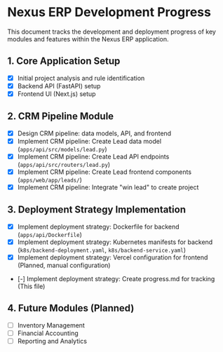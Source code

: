 # Nexus ERP Development Progress

This document tracks the development and deployment progress of key modules and features within the Nexus ERP application.

## 1. Core Application Setup
*   [x] Initial project analysis and rule identification
*   [x] Backend API (FastAPI) setup
*   [x] Frontend UI (Next.js) setup

## 2. CRM Pipeline Module
*   [x] Design CRM pipeline: data models, API, and frontend
*   [x] Implement CRM pipeline: Create Lead data model (`apps/api/src/models/lead.py`)
*   [x] Implement CRM pipeline: Create Lead API endpoints (`apps/api/src/routers/lead.py`)
*   [x] Implement CRM pipeline: Create Lead frontend components (`apps/web/app/leads/`)
*   [x] Implement CRM pipeline: Integrate "win lead" to create project

## 3. Deployment Strategy Implementation
*   [x] Implement deployment strategy: Dockerfile for backend (`apps/api/Dockerfile`)
*   [x] Implement deployment strategy: Kubernetes manifests for backend (`k8s/backend-deployment.yaml`, `k8s/backend-service.yaml`)
*   [x] Implement deployment strategy: Vercel configuration for frontend (Planned, manual configuration)
*   [-] Implement deployment strategy: Create progress.md for tracking (This file)

## 4. Future Modules (Planned)
*   [ ] Inventory Management
*   [ ] Financial Accounting
*   [ ] Reporting and Analytics
